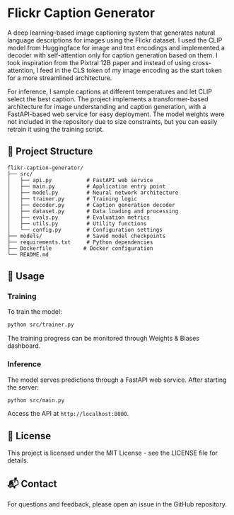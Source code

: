 # Flickr Caption Generator

A deep learning-based image captioning system that generates natural language descriptions for images using the Flickr dataset. I used the CLIP model from Huggingface for image and text encodings and implemented a decoder with self-attention only for caption generation based on them. I took inspiration from the Pixtral 12B paper and instead of using cross-attention, I feed in the CLS token of my image encoding as the start token for a more streamlined architecture.

For inference, I sample captions at different temperatures and let CLIP select the best caption. The project implements a transformer-based architecture for image understanding and caption generation, with a FastAPI-based web service for easy deployment. The model weights were not included in the repository due to size constraints, but you can easily retrain it using the training script.

## 📁 Project Structure

```text
flikr-caption-generator/
├── src/
│   ├── api.py           # FastAPI web service
│   ├── main.py          # Application entry point
│   ├── model.py         # Neural network architecture
│   ├── trainer.py       # Training logic
│   ├── decoder.py       # Caption generation decoder
│   ├── dataset.py       # Data loading and processing
│   ├── evals.py         # Evaluation metrics
│   ├── utils.py         # Utility functions
│   └── config.py        # Configuration settings
├── models/              # Saved model checkpoints
├── requirements.txt     # Python dependencies
├── Dockerfile          # Docker configuration
└── README.md
```

## 🎯 Usage

### Training

To train the model:

```bash
python src/trainer.py
```

The training progress can be monitored through Weights & Biases dashboard.

### Inference

The model serves predictions through a FastAPI web service. After starting the server:

```bash
python src/main.py
```

Access the API at `http://localhost:8000`.

## 📄 License

This project is licensed under the MIT License - see the LICENSE file for details.

## 📬 Contact

For questions and feedback, please open an issue in the GitHub repository.
